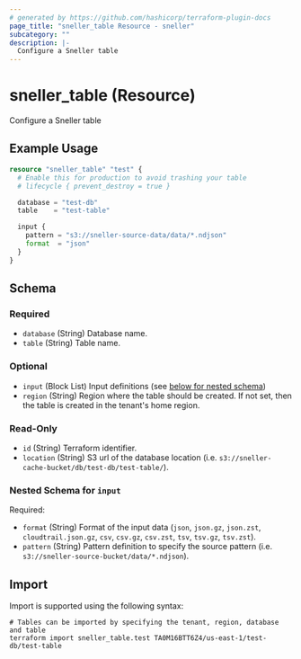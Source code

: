 ```yaml
---
# generated by https://github.com/hashicorp/terraform-plugin-docs
page_title: "sneller_table Resource - sneller"
subcategory: ""
description: |-
  Configure a Sneller table
---
```


# sneller_table (Resource)

Configure a Sneller table

## Example Usage

```terraform
resource "sneller_table" "test" {
  # Enable this for production to avoid trashing your table
  # lifecycle { prevent_destroy = true }

  database = "test-db"
  table    = "test-table"

  input {
    pattern = "s3://sneller-source-data/data/*.ndjson"
    format  = "json"
  }
}
```

<!-- schema generated by tfplugindocs -->
## Schema

### Required

- `database` (String) Database name.
- `table` (String) Table name.

### Optional

- `input` (Block List) Input definitions (see [below for nested schema](#nestedblock--input))
- `region` (String) Region where the table should be created. If not set, then the table is created in the tenant's home region.

### Read-Only

- `id` (String) Terraform identifier.
- `location` (String) S3 url of the database location (i.e. `s3://sneller-cache-bucket/db/test-db/test-table/`).

<a id="nestedblock--input"></a>
### Nested Schema for `input`

Required:

- `format` (String) Format of the input data (`json`, `json.gz`, `json.zst`, `cloudtrail.json.gz`, `csv`, `csv.gz`, `csv.zst`, `tsv`, `tsv.gz`, `tsv.zst`).
- `pattern` (String) Pattern definition to specify the source pattern (i.e. `s3://sneller-source-bucket/data/*.ndjson`).

## Import

Import is supported using the following syntax:

```shell
# Tables can be imported by specifying the tenant, region, database and table
terraform import sneller_table.test TA0M16BTT6Z4/us-east-1/test-db/test-table
```
